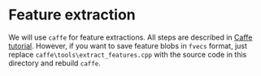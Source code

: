 Feature extraction
======================

We will use `caffe` for feature extractions. All steps are described in [Caffe tutorial](http://caffe.berkeleyvision.org/gathered/examples/feature_extraction.html).
However, if you want to save feature blobs in `fvecs` format, just replace `caffe\tools\extract_features.cpp` with the source code in this directory and rebuild `caffe`.